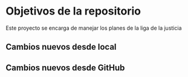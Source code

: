 # Objetivos de la repositorio

Este proyecto se encarga de manejar los planes de la liga de la justicia


## Cambios nuevos desde local
## Cambios nuevos desde GitHub